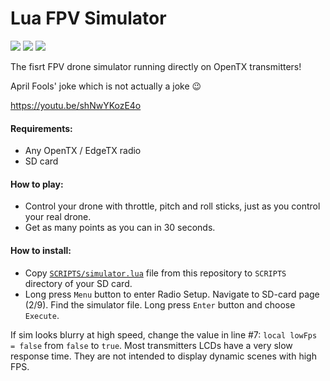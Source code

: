 # Lua FPV Simulator

![](https://raw.githubusercontent.com/alexeystn/lua-fpv-sim/master/images/scr1.png)
![](https://raw.githubusercontent.com/alexeystn/lua-fpv-sim/master/images/scr2.png)
![](https://raw.githubusercontent.com/alexeystn/lua-fpv-sim/master/images/scr3.png)

The fisrt FPV drone simulator running directly on OpenTX transmitters! 

April Fools' joke which is not actually a joke 😉

https://youtu.be/shNwYKozE4o

#### Requirements:
* Any OpenTX / EdgeTX radio
* SD card

#### How to play:
* Control your drone with throttle, pitch and roll sticks, just as you control your real drone.
* Get as many points as you can in 30 seconds.

#### How to install:
* Copy [`SCRIPTS/simulator.lua`](https://raw.githubusercontent.com/alexeystn/lua-fpv-sim/master/SCRIPTS/simulator.lua) file from this repository to `SCRIPTS` directory of your SD card.
* Long press `Menu` button to enter Radio Setup. Navigate to SD-card page (2/9). Find the simulator file. Long press `Enter` button and choose `Execute`.

If sim looks blurry at high speed, change the value in line #7: `local lowFps = false` from `false` to `true`.
Most transmitters LCDs have a very slow response time. They are not intended to display dynamic scenes with high FPS.
